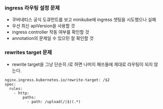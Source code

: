 ### ingress 라우팅 설정 문제
- 쿠버네티스 공식 도큐먼트를 보고 minikube에 ingress 셋팅을 시도했으나 실패
- 우선 최신 apiVersion을 사용할 것
- ingress controller 작동 여부를 확인할 것
- annotation의 문제일 수 있으민 잘 확인할 것

### rewrites target 문제
- rewrite target을 그냥 단순히 /로 하면 나머지 패쓰들에 제대로 라우팅이 되지 않는다.
```
nginx.ingress.kubernetes.io/rewrite-target: /$2
spec:
  rules:
    - http:
        paths:
          - path: /upload(/|$)(.*)
```
